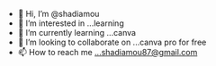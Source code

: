 - 👋 Hi, I’m @shadiamou
- 👀 I’m interested in ...learning
- 🌱 I’m currently learning ...canva
- 💞️ I’m looking to collaborate on ...canva pro for free
- 📫 How to reach me ...shadiamou87@gmail.com

<!---
shadiamou/shadiamou is a ✨ special ✨ repository because its `README.md` (this file) appears on your GitHub profile.
You can click the Preview link to take a look at your changes.
--->
